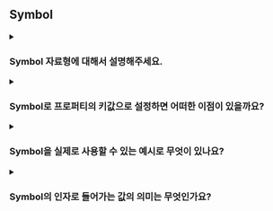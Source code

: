 ## Symbol

<details>
  <summary><h3>Symbol 자료형에 대해서 설명해주세요.</h3></summary>
  <p></p>
</details>
<details>
  <summary><h3>Symbol로 프로퍼티의 키값으로 설정하면 어떠한 이점이 있을까요?</h3></summary>
  <p></p>
</details>
<details>
  <summary><h3>Symbol을 실제로 사용할 수 있는 예시로 무엇이 있나요?</h3></summary>
  <p></p>
</details>
<details>
  <summary><h3>Symbol의 인자로 들어가는 값의 의미는 무엇인가요?</h3></summary>
  <p></p>
</details>
